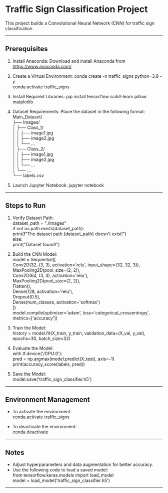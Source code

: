 # Traffic Sign Classification Project

This project builds a Convolutional Neural Network (CNN) for traffic sign classification.

---

## Prerequisites

1. Install Anaconda:
   Download and install Anaconda from https://www.anaconda.com/.

2. Create a Virtual Environment:
   conda create -n traffic_signs python=3.9 -y  
   conda activate traffic_signs  

3. Install Required Libraries:
   pip install tensorflow scikit-learn pillow matplotlib  

4. Dataset Requirements:
   Place the dataset in the following format:  
   Main_Dataset/  
   ├── Images/  
   │   ├── Class_1/  
   │   │   ├── image1.jpg  
   │   │   ├── image2.jpg  
   │   │   └── ...  
   │   ├── Class_2/  
   │   │   ├── image1.jpg  
   │   │   ├── image2.jpg  
   │   │   └── ...  
   │   └── ...  
   └── labels.csv  

5. Launch Jupyter Notebook:
   jupyter notebook  

---

## Steps to Run

1. Verify Dataset Path:  
   dataset_path = "./Images"  
   if not os.path.exists(dataset_path):  
       print(f"The dataset path {dataset_path} doesn't exist!")  
   else:  
       print("Dataset found!")  

2. Build the CNN Model:  
   model = Sequential([  
       Conv2D(32, (3, 3), activation='relu', input_shape=(32, 32, 3)),  
       MaxPooling2D(pool_size=(2, 2)),  
       Conv2D(64, (3, 3), activation='relu'),  
       MaxPooling2D(pool_size=(2, 2)),  
       Flatten(),  
       Dense(128, activation='relu'),  
       Dropout(0.5),  
       Dense(num_classes, activation='softmax')  
   ])  
   model.compile(optimizer='adam', loss='categorical_crossentropy', metrics=['accuracy'])  

3. Train the Model:  
   history = model.fit(X_train, y_train, validation_data=(X_val, y_val), epochs=30, batch_size=32)  

4. Evaluate the Model:  
   with tf.device('/GPU:0'):  
       pred = np.argmax(model.predict(X_test), axis=-1)  
   print(accuracy_score(labels, pred))  

5. Save the Model:  
   model.save('traffic_sign_classifier.h5')  

---

## Environment Management

- To activate the environment:  
   conda activate traffic_signs  

- To deactivate the environment:  
   conda deactivate  

---

## Notes

- Adjust hyperparameters and data augmentation for better accuracy.  
- Use the following code to load a saved model:  
   from tensorflow.keras.models import load_model  
   model = load_model('traffic_sign_classifier.h5')  

---
